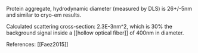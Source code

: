 Protein aggregate, hydrodynamic diameter (measured by DLS) is 26+/-5nm and similar to cryo-em results. 

Calculated scattering cross-section: 2.3E-3nm^2, which is 30% the background signal inside a [[hollow optical fiber]] of 400nm in diameter. 

References: [[Faez2015]]